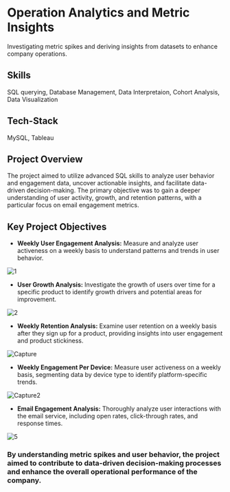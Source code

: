 
# Operation Analytics and Metric Insights

Investigating metric spikes and deriving insights from datasets to enhance company operations.


## Skills

SQL querying, Database Management, Data Interpretaion, Cohort Analysis, Data Visualization

## Tech-Stack

MySQL, Tableau
## Project Overview

The project aimed to utilize advanced SQL skills to analyze user behavior and engagement data, uncover actionable insights, and facilitate data-driven decision-making. The primary objective was to gain a deeper understanding of user activity, growth, and retention patterns, with a particular focus on email engagement metrics.
## Key Project Objectives

- **Weekly User Engagement Analysis:**  Measure and analyze user activeness on a weekly basis to understand patterns and trends in user behavior.

![1](https://github.com/farhan0277/Operation-analytics-and-Metric-Insights/assets/144512640/3470b649-bd97-444d-9244-471bcff24323)


- **User Growth Analysis:** Investigate the growth of users over time for a specific product to identify growth drivers and potential areas for improvement.

![2](https://github.com/farhan0277/Operation-analytics-and-Metric-Insights/assets/144512640/c6955914-a4ca-4933-afac-557d3435490f)


- **Weekly Retention Analysis:** Examine user retention on a weekly basis after they sign up for a product, providing insights into user engagement and product stickiness.

![Capture](https://github.com/farhan0277/Operation-analytics-and-Metric-Insights/assets/144512640/231f2a89-fbd6-4b20-932f-fa1c8c098d7b)


- **Weekly Engagement Per Device:** Measure user activeness on a weekly basis, segmenting data by device type to identify platform-specific trends.

![Capture2](https://github.com/farhan0277/Operation-analytics-and-Metric-Insights/assets/144512640/5cae1582-8e2a-417b-8f5b-b7397e608cf4)


- **Email Engagement Analysis:** Thoroughly analyze user interactions with the email service, including open rates, click-through rates, and response times.

![5](https://github.com/farhan0277/Operation-analytics-and-Metric-Insights/assets/144512640/509f5150-a39a-4876-9650-18178991852d)


### By understanding metric spikes and user behavior, the project aimed to contribute to data-driven decision-making processes and enhance the overall operational performance of the company.
